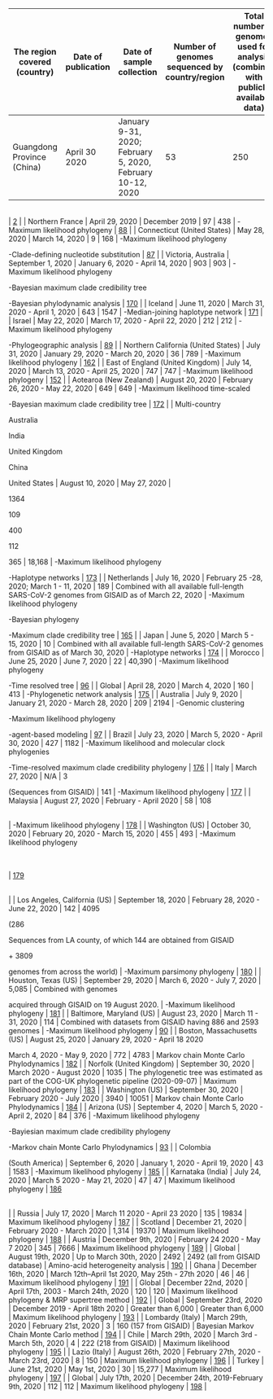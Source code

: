 | The region covered (country)                                           | Date of publication  | Date of sample collection                                     | Number of genomes sequenced by country/region | Total number of genomes used for analysis (combined with publicly available data)                                     | Phylogeny Method                                                                                                           | Citation                                         |
| ---------------------------------------------------------------------- | -------------------- | ------------------------------------------------------------- | --------------------------------------------- | --------------------------------------------------------------------------------------------------------------------- | -------------------------------------------------------------------------------------------------------------------------- | ------------------------------------------------ |
| Guangdong Province (China)                                             | April 30 2020        | January 9-31, 2020; February 5, 2020, February 10-12, 2020    | 53                                            | 250                                                                                                                   | \-Maximum likelihood phylogeny 

<br>                                                                                      | [2](https://paperpile.com/c/32sIFB/6HpKJ)        |
| Northern France                                                        | April 29, 2020       | December 2019                                                 | 97                                            | 438                                                                                                                   | \-Maximum likelihood phylogeny                                                                                             | [88](https://paperpile.com/c/32sIFB/DYpKm)       |
| Connecticut (United States)                                            | May 28, 2020         | March 14, 2020                                                | 9                                             | 168                                                                                                                   | \-Maximum likelihood phylogeny 

\-Clade-defining nucleotide substitution                                                  | [87](https://paperpile.com/c/32sIFB/73xti)       |
| Victoria, Australia                                                    | September 1, 2020    | January 6, 2020 - April 14, 2020                              | 903                                           | 903                                                                                                                   | \-Maximum likelihood phylogeny

\-Bayesian maximum clade credibility tree

\-Bayesian phylodynamic analysis                | [170](https://paperpile.com/c/32sIFB/xUUw)       |
| Iceland                                                                | June 11, 2020        | March 31, 2020 - April 1, 2020                                | 643                                           | 1547                                                                                                                  | \-Median-joining haplotype network                                                                                         | [171](https://paperpile.com/c/32sIFB/XqYf)       |
| Israel                                                                 | May 22, 2020         | March 17, 2020 - April 22, 2020                               | 212                                           | 212                                                                                                                   | \-Maximum likelihood phylogeny 

\-Phylogeographic analysis                                                                | [89](https://paperpile.com/c/32sIFB/WPNoS)       |
| Northern California (United States)                                    | July 31, 2020        | January 29, 2020 - March 20, 2020                             | 36                                            | 789                                                                                                                   | \-Maximum likelihood phylogeny                                                                                             | [162](https://paperpile.com/c/32sIFB/xRBB)       |
| East of England (United Kingdom)                                       | July 14, 2020        | March 13, 2020 - April 25, 2020                               | 747                                           | 747                                                                                                                   | \-Maximum likelihood phylogeny                                                                                             | [152](https://paperpile.com/c/32sIFB/8pRu)       |
| Aotearoa (New Zealand)                                                 | August 20, 2020      | February 26, 2020 - May 22, 2020                              | 649                                           | 649                                                                                                                   | \-Maximum likelihood time-scaled 

\-Bayesian maximum clade credibility tree                                               | [172](https://paperpile.com/c/32sIFB/NmMM)       |
| Multi-country 

Australia

India

United Kingdom

China

United States | August 10, 2020      | May 27, 2020                                                  | <br>

1364

109

400

112

365                | 18,168                                                                                                                | \-Maximum likelihood phylogeny 

\-Haplotype networks                                                                      | [173](https://paperpile.com/c/32sIFB/YTkq)       |
| Netherlands                                                            | July 16, 2020        | February 25 -28, 2020; March 1 - 11, 2020                     | 189                                           | Combined with all available full-length SARS-CoV-2 genomes from GISAID as of March 22, 2020                           | \-Maximum likelihood phylogeny 

\-Bayesian phylogeny 

\-Maximum clade credibility tree                                   | [165](https://paperpile.com/c/32sIFB/eZwC)       |
| Japan                                                                  | June 5, 2020         | March 5 - 15, 2020                                            | 10                                            | Combined with all available full-length SARS-CoV-2 genomes from GISAID as of March 30, 2020                           | \-Haplotype networks                                                                                                       | [174](https://paperpile.com/c/32sIFB/26D5)       |
| Morocco                                                                | June 25, 2020        | June 7, 2020                                                  | 22                                            | 40,390                                                                                                                | \-Maximum likelihood phylogeny 

\-Time resolved tree                                                                      | [96](https://paperpile.com/c/32sIFB/6sXo)        |
| Global                                                                 | April 28, 2020       | March 4, 2020                                                 | 160                                           | 413                                                                                                                   | \-Phylogenetic network analysis                                                                                            | [175](https://paperpile.com/c/32sIFB/lLzXh)      |
| Australia                                                              | July 9, 2020         | January 21, 2020 - March 28, 2020                             | 209                                           | 2194                                                                                                                  | \-Genomic clustering 

\-Maximum likelihood phylogeny

\-agent-based modeling                                              | [97](https://paperpile.com/c/32sIFB/OJ9t)        |
| Brazil                                                                 | July 23, 2020        | March 5, 2020 - April 30, 2020                                | 427                                           | 1182                                                                                                                  | \-Maximum likelihood and molecular clock phylogenies

\-Time-resolved maximum clade credibility phylogeny                  | [176](https://paperpile.com/c/32sIFB/Ehqb)       |
| Italy                                                                  | March 27, 2020       | N/A                                                           | 3

(Sequences from GISAID)                    | 141                                                                                                                   | \-Maximum likelihood phylogeny                                                                                             | [177](https://paperpile.com/c/32sIFB/hj8s)       |
| Malaysia                                                               | August 27, 2020      | February - April 2020                                         | 58                                            | 108

<br>                                                                                                             | \-Maximum likelihood phylogeny                                                                                             | [178](https://paperpile.com/c/32sIFB/Xtqr)       |
| Washington (US)                                                        | October 30, 2020     | February 20, 2020 - March 15, 2020                            | 455                                           | 493                                                                                                                   | \-Maximum likelihood phylogeny 

<br><br>                                                                                  | [179](https://paperpile.com/c/32sIFB/6p4Y)

<br> |
| Los Angeles, California (US)                                           | September 18, 2020   | February 28, 2020 - June 22, 2020                             | 142                                           | 4095

(286 

Sequences from LA county, of which 144 are obtained from GISAID

\+ 3809

genomes from across the world) | \-Maximum parsimony phylogeny                                                                                              | [180](https://paperpile.com/c/32sIFB/XFtI)       |
| Houston, Texas (US)                                                    | September 29, 2020   | March 6, 2020 - July 7, 2020                                  | 5,085                                         | Combined with genomes 

acquired through GISAID on 19 August 2020.                                                    | \-Maximum likelihood phylogeny                                                                                             | [181](https://paperpile.com/c/32sIFB/P6XS)       |
| Baltimore, Maryland (US)                                               | August 23, 2020      | March 11 - 31, 2020                                           | 114                                           | Combined with datasets from GISAID having 886 and 2593 genomes                                                        | \-Maximum likelihood phylogeny                                                                                             | [90](https://paperpile.com/c/32sIFB/n55Q)        |
| Boston, Massachusetts (US)                                             | August 25, 2020      | January 29, 2020 - April 18 2020

March 4, 2020 - May 9, 2020 | 772                                           | 4783                                                                                                                  | Markov chain Monte Carlo Phylodynamics                                                                                     | [182](https://paperpile.com/c/32sIFB/oc8A)       |
| Norfolk (United Kingdom)                                               | September 30, 2020   | March 2020 - August 2020                                      | 1035                                          | The phylogenetic tree was estimated as part of the COG-UK phylogenetic pipeline (2020-09-07)                          | Maximum likelihood phylogeny                                                                                               | [183](https://paperpile.com/c/32sIFB/FagA)       |
| Washington (US)                                                        | September 30, 2020   | February 2020 - July 2020                                     | 3940                                          | 10051                                                                                                                 | Markov chain Monte Carlo Phylodynamics                                                                                     | [184](https://paperpile.com/c/32sIFB/buL9)       |
| Arizona (US)                                                           | September 4, 2020    | March 5, 2020 - April 2, 2020                                 | 84                                            | 376                                                                                                                   | \-Maximum likelihood phylogeny 

\-Bayiesian maximum clade credibility phylogeny

\-Markov chain Monte Carlo Phylodynamics | [93](https://paperpile.com/c/32sIFB/3vkZ)        |
| Colombia

(South America)                                              | September 6, 2020    | January 1, 2020 - April 19, 2020                              | 43                                            | 1583                                                                                                                  | \-Maximum likelihood phylogeny                                                                                             | [185](https://paperpile.com/c/32sIFB/CSDg)       |
| Karnataka (India)                                                      | July 24, 2020        | March 5 2020 - May 21, 2020                                   | 47                                            | 47                                                                                                                    | Maximum likelihood phylogeny                                                                                               | [186](https://paperpile.com/c/32sIFB/pqJt)

<br> |
| Russia                                                                 | July 17, 2020        | March 11 2020 - April 23 2020                                 | 135                                           | 19834                                                                                                                 | Maximum likelihood phylogeny                                                                                               | [187](https://paperpile.com/c/32sIFB/2ub0)       |
| Scotland                                                               | December 21, 2020    | February 2020 - March 2020                                    | 1,314                                         | 19370                                                                                                                 | Maximum likelihood phylogeny                                                                                               | [188](https://paperpile.com/c/32sIFB/AKmy)       |
| Austria                                                                | December 9th, 2020   | February 24 2020 - May 7 2020                                 | 345                                           | 7666                                                                                                                  | Maximum likelihood phylogeny                                                                                               | [189](https://paperpile.com/c/32sIFB/xOHK)       |
| Global                                                                 | August 19th, 2020    | Up to March 30th, 2020                                        | 2492                                          | 2492 (all from GISAID database)                                                                                       | Amino-acid heterogeneity analysis                                                                                          | [190](https://paperpile.com/c/32sIFB/Er1Y)       |
| Ghana                                                                  | December 16th, 2020  | March 12th–April 1st 2020, May 25th - 27th 2020               | 46                                            | 46                                                                                                                    | Maximum likelihood phylogeny                                                                                               | [191](https://paperpile.com/c/32sIFB/2fVM)       |
| Global                                                                 | December 22nd, 2020  | April 17th, 2003 - March 24th, 2020                           | 120                                           | 120                                                                                                                   | Maximum likelihood phylogeny & MRP supertree method                                                                        | [192](https://paperpile.com/c/32sIFB/NrgI)       |
| Global                                                                 | September 23rd, 2020 | December 2019 - April 18th 2020                               | Greater than 6,000                            | Greater than 6,000                                                                                                    | Maximum likelihood phylogeny                                                                                               | [193](https://paperpile.com/c/32sIFB/YW2I)       |
| Lombardy (Italy)                                                       | March 29th, 2020     | February 21st, 2020                                           | 3                                             | 160 (157 from GISAID)                                                                                                 | Bayesian Markov Chain Monte Carlo method                                                                                   | [194](https://paperpile.com/c/32sIFB/BgML)       |
| Chile                                                                  | March 29th, 2020     | March 3rd - March 5th, 2020                                   | 4                                             | 222 (218 from GISAID)                                                                                                 | Maximum likelihood phylogeny                                                                                               | [195](https://paperpile.com/c/32sIFB/lQZy)       |
| Lazio (Italy)                                                          | August 26th, 2020    | February 27th, 2020 - March 23rd, 2020                        | 8                                             | 150                                                                                                                   | Maximum likelihood phylogeny                                                                                               | [196](https://paperpile.com/c/32sIFB/IvSq)       |
| Turkey                                                                 | June 21st, 2020      | May 1st, 2020                                                 | 30                                            | 15,277                                                                                                                | Maximum likelihood phylogeny                                                                                               | [197](https://paperpile.com/c/32sIFB/K2Yw)       |
| Global                                                                 | July 17th, 2020      | December 24th, 2019-February 9th, 2020                        | 112                                           | 112                                                                                                                   | Maximum likelihood phylogeny                                                                                               | [198](https://paperpile.com/c/32sIFB/ud5g)       |
